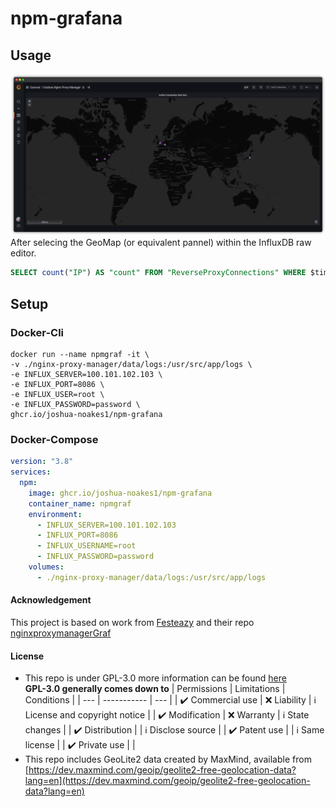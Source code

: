 # npm-grafana

## **Usage**

![imageOfMap](https://raw.githubusercontent.com/Joshua-Noakes1/npm-grafana/master/.github/images/brave_V60TBXFTnG.png)  
After selecing the GeoMap (or equivalent pannel) within the InfluxDB raw editor.

```SQL
SELECT count("IP") AS "count" FROM "ReverseProxyConnections" WHERE $timeFilter GROUP BY "IP", "latitude", "longitude", "country", "domain"

```

## **Setup**

### **Docker-Cli**

```shell
docker run --name npmgraf -it \
-v ./nginx-proxy-manager/data/logs:/usr/src/app/logs \
-e INFLUX_SERVER=100.101.102.103 \
-e INFLUX_PORT=8086 \
-e INFLUX_USER=root \
-e INFLUX_PASSWORD=password \
ghcr.io/joshua-noakes1/npm-grafana
```

### **Docker-Compose**

```yaml
version: "3.8"
services:
  npm:
    image: ghcr.io/joshua-noakes1/npm-grafana
    container_name: npmgraf
    environment:
      - INFLUX_SERVER=100.101.102.103
      - INFLUX_PORT=8086
      - INFLUX_USERNAME=root
      - INFLUX_PASSWORD=password
    volumes:
      - ./nginx-proxy-manager/data/logs:/usr/src/app/logs
```

#### **Acknowledgement**

This project is based on work from [Festeazy](https://github.com/Festeazy/nginxproxymanagerGraf) and their repo [nginxproxymanagerGraf](https://github.com/Festeazy/nginxproxymanagerGraf)

#### **License**

- This repo is under GPL-3.0 more information can be found [here](https://github.com/Joshua-Noakes1/npm-grafana/blob/master/LICENSE)  
  **GPL-3.0 generally comes down to**
  | Permissions | Limitations | Conditions |
  | --- | ----------- | --- |
  | ✔️ Commercial use | ❌ Liability | ℹ️ License and copyright notice |
  | ✔️ Modification | ❌ Warranty | ℹ️ State changes |
  | ✔️ Distribution | | ℹ️ Disclose source |
  | ✔️ Patent use | | ℹ️ Same license |
  | ✔️ Private use | |
- This repo includes GeoLite2 data created by MaxMind, available from  
  [https://dev.maxmind.com/geoip/geolite2-free-geolocation-data?lang=en](https://dev.maxmind.com/geoip/geolite2-free-geolocation-data?lang=en)
